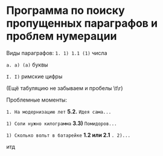 # Программа по поиску пропущенных параграфов и проблем нумерации
Виды параграфов:
```1. 1) 1.1 (1)``` числа

```a. a) (a)``` буквы

```I. I)``` римские цифры

(Ещё табуляцию не забываем и пробелы \t\r)

Проблемные моменты:

```1. На модернизацию лет``` **5.2.** ```Идея сама...```

```1) Соли нужно килограмма``` **3.3)** ```Помидоров...```

```1) Сколько вольт в батарейке``` **1.2 или 2.1** ```. 2)...```

итд
